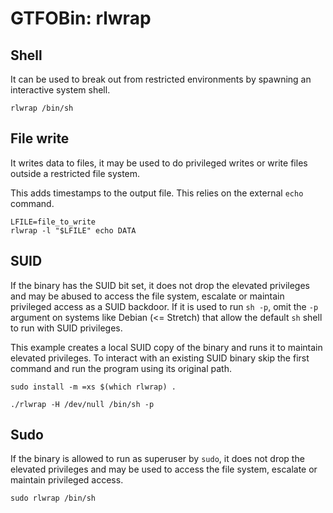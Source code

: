 # GTFOBin: rlwrap

## Shell

It can be used to break out from restricted environments by spawning an interactive system shell.

```
rlwrap /bin/sh
```

## File write

It writes data to files, it may be used to do privileged writes or write files outside a restricted file system.

This adds timestamps to the output file. This relies on the external `echo` command.

```
LFILE=file_to_write
rlwrap -l "$LFILE" echo DATA
```

## SUID

If the binary has the SUID bit set, it does not drop the elevated privileges and may be abused to access the file system, escalate or maintain privileged access as a SUID backdoor. If it is used to run `sh -p`, omit the `-p` argument on systems like Debian (<= Stretch) that allow the default `sh` shell to run with SUID privileges.

This example creates a local SUID copy of the binary and runs it to maintain elevated privileges. To interact with an existing SUID binary skip the first command and run the program using its original path.

```
sudo install -m =xs $(which rlwrap) .

./rlwrap -H /dev/null /bin/sh -p
```

## Sudo

If the binary is allowed to run as superuser by `sudo`, it does not drop the elevated privileges and may be used to access the file system, escalate or maintain privileged access.

```
sudo rlwrap /bin/sh
```